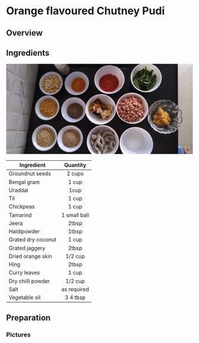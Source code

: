# Orange flavoured Chutney Pudi
## Overview

## Ingredients
![Ready to serve](pics/ingredients.jpg)

Ingredient | Quantity 
------- |:--------:
Groundnut seeds | 2 cups
Bengal gram | 1 cup
Uraddal |1cup
Til | 1 cup
Chickpeas | 1 cup
 Tamarind |1 small ball
Jeera |2tbsp
 Haldipowder |1tbsp
 Grated dry coconut|1 cup
 Grated jaggery |2tbsp
 Dried orange skin|1/2 cup
 Hing |2tbsp
 Curry leaves |1 cup
 Dry chilli powder|1/2 cup
 Salt |as required
 Vegetable oil|3 4 tbsp

## Preparation

### Pictures
